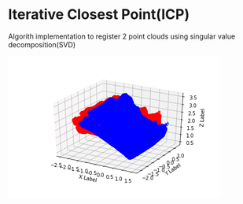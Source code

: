 # Iterative Closest Point(ICP)

Algorith implementation to register 2 point clouds using singular value decomposition(SVD)

![alt text](https://github.com/KoulisL/Iterative-Closest-Point-ICP---SVD/blob/master/GIF.gif)

